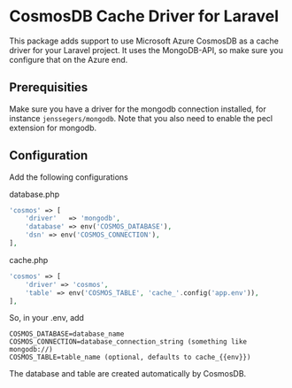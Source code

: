 # CosmosDB Cache Driver for Laravel
This package adds support to use Microsoft Azure CosmosDB as a cache driver for your Laravel project. It uses the MongoDB-API, so make sure you configure that on the Azure end.

## Prerequisities
Make sure you have a driver for the mongodb connection installed, for instance `jenssegers/mongodb`. Note that you also need to enable the pecl extension for mongodb.

## Configuration
Add the following configurations

database.php
```php
'cosmos' => [
    'driver'   => 'mongodb',
    'database' => env('COSMOS_DATABASE'),
    'dsn' => env('COSMOS_CONNECTION'),
],
```

cache.php
```php
'cosmos' => [
    'driver' => 'cosmos',
    'table' => env('COSMOS_TABLE', 'cache_'.config('app.env')),
],
```

So, in your .env, add
```
COSMOS_DATABASE=database_name
COSMOS_CONNECTION=database_connection_string (something like mongodb://)
COSMOS_TABLE=table_name (optional, defaults to cache_{{env}})
```

The database and table are created automatically by CosmosDB.
